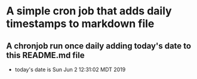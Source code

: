 A simple cron job that adds daily timestamps to markdown file
============================================================
## A chronjob run once daily adding today's date to this README.md file
* today's date is Sun Jun  2 12:31:02 MDT 2019
